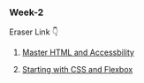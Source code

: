 ### Week-2

Eraser Link 👇

1. [Master HTML and Accessbility](https://app.eraser.io/workspace/aqaTC9ma4qmZ9CDuSriU)

2. [Starting with CSS and Flexbox](https://app.eraser.io/workspace/iZgXlFx51QbosAoxqrUQ) 